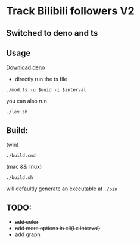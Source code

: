 # Track Bilibili followers V2

## Switched to deno and ts

## Usage

[Download deno](https://deno.land/)

- directly run the ts file

```shell
./mod.ts -u $uuid -i $interval
```

you can also run

```shell
./lex.sh
```

## Build:

(win)

```shell
./build.cmd
```

(mac && linux)

```shell
./build.sh
```

will defaultly generate an executable at `./bin`

## TODO:

- ~~add color~~
- ~~add more options in cli(i.e interval)~~
- add graph
